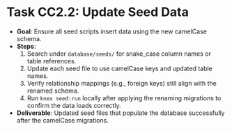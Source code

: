 # Task CC2.2: Update Seed Data

- **Goal**: Ensure all seed scripts insert data using the new camelCase schema.
- **Steps**:
  1. Search under `database/seeds/` for snake_case column names or table references.
  2. Update each seed file to use camelCase keys and updated table names.
  3. Verify relationship mappings (e.g., foreign keys) still align with the renamed schema.
  4. Run `knex seed:run` locally after applying the renaming migrations to confirm the data loads correctly.
- **Deliverable**: Updated seed files that populate the database successfully after the camelCase migrations.
